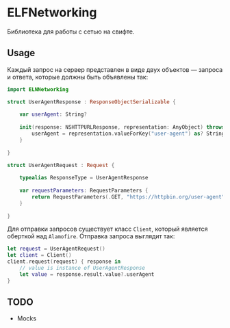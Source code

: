 # ELFNetworking

Библиотека для работы с сетью на свифте.

## Usage

Каждый запрос на сервер представлен в виде двух объектов — запроса и ответа, которые должны быть объявлены так:

``` swift
import ELNNetworking

struct UserAgentResponse : ResponseObjectSerializable {
  
    var userAgent: String?
    
    init(response: NSHTTPURLResponse, representation: AnyObject) throws {
        userAgent = representation.valueForKey("user-agent") as? String
    }
    
}

struct UserAgentRequest : Request {
    
    typealias ResponseType = UserAgentResponse
    
    var requestParameters: RequestParameters {
        return RequestParameters(.GET, "https://httpbin.org/user-agent")
    }
    
}
```

Для отправки запросов существует класс `Client`, который является оберткой над `Alamofire`. Отправка запроса выглядит так:

``` swift
let request = UserAgentRequest()
let client = Client()
client.request(request) { response in
	// value is instance of UserAgentResponse
	let value = response.result.value?.userAgent 
}
```

## TODO

- Mocks
